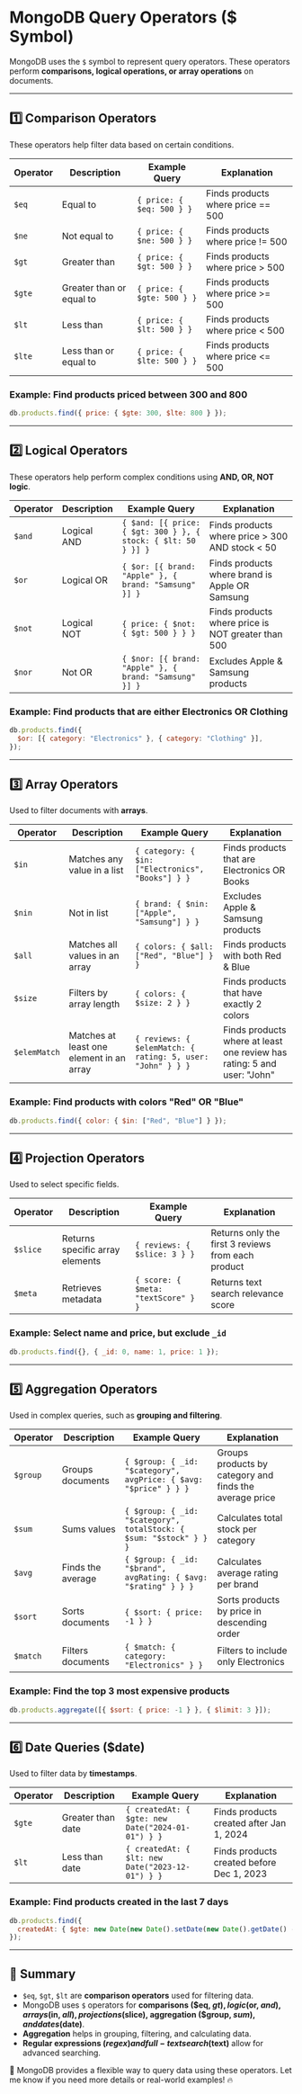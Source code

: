 # MongoDB Query Operators ($ Symbol)

MongoDB uses the `$` symbol to represent query operators. These operators perform **comparisons, logical operations, or array operations** on documents.

---

## 1️⃣ Comparison Operators

These operators help filter data based on certain conditions.

| **Operator** | **Description**          | **Example Query**          | **Explanation**                   |
| ------------ | ------------------------ | -------------------------- | --------------------------------- |
| `$eq`        | Equal to                 | `{ price: { $eq: 500 } }`  | Finds products where price == 500 |
| `$ne`        | Not equal to             | `{ price: { $ne: 500 } }`  | Finds products where price != 500 |
| `$gt`        | Greater than             | `{ price: { $gt: 500 } }`  | Finds products where price > 500  |
| `$gte`       | Greater than or equal to | `{ price: { $gte: 500 } }` | Finds products where price >= 500 |
| `$lt`        | Less than                | `{ price: { $lt: 500 } }`  | Finds products where price < 500  |
| `$lte`       | Less than or equal to    | `{ price: { $lte: 500 } }` | Finds products where price <= 500 |

### Example: Find products priced between 300 and 800

```javascript
db.products.find({ price: { $gte: 300, $lte: 800 } });
```

---

## 2️⃣ Logical Operators

These operators help perform complex conditions using **AND, OR, NOT logic**.

| **Operator** | **Description** | **Example Query**                                             | **Explanation**                                    |
| ------------ | --------------- | ------------------------------------------------------------- | -------------------------------------------------- |
| `$and`       | Logical AND     | `{ $and: [{ price: { $gt: 300 } }, { stock: { $lt: 50 } }] }` | Finds products where price > 300 AND stock < 50    |
| `$or`        | Logical OR      | `{ $or: [{ brand: "Apple" }, { brand: "Samsung" }] }`         | Finds products where brand is Apple OR Samsung     |
| `$not`       | Logical NOT     | `{ price: { $not: { $gt: 500 } } }`                           | Finds products where price is NOT greater than 500 |
| `$nor`       | Not OR          | `{ $nor: [{ brand: "Apple" }, { brand: "Samsung" }] }`        | Excludes Apple & Samsung products                  |

### Example: Find products that are either Electronics OR Clothing

```javascript
db.products.find({
  $or: [{ category: "Electronics" }, { category: "Clothing" }],
});
```

---

## 3️⃣ Array Operators

Used to filter documents with **arrays**.

| **Operator** | **Description**                          | **Example Query**                                          | **Explanation**                                                         |
| ------------ | ---------------------------------------- | ---------------------------------------------------------- | ----------------------------------------------------------------------- |
| `$in`        | Matches any value in a list              | `{ category: { $in: ["Electronics", "Books"] } }`          | Finds products that are Electronics OR Books                            |
| `$nin`       | Not in list                              | `{ brand: { $nin: ["Apple", "Samsung"] } }`                | Excludes Apple & Samsung products                                       |
| `$all`       | Matches all values in an array           | `{ colors: { $all: ["Red", "Blue"] } }`                    | Finds products with both Red & Blue                                     |
| `$size`      | Filters by array length                  | `{ colors: { $size: 2 } }`                                 | Finds products that have exactly 2 colors                               |
| `$elemMatch` | Matches at least one element in an array | `{ reviews: { $elemMatch: { rating: 5, user: "John" } } }` | Finds products where at least one review has rating: 5 and user: "John" |

### Example: Find products with colors "Red" OR "Blue"

```javascript
db.products.find({ color: { $in: ["Red", "Blue"] } });
```

---

## 4️⃣ Projection Operators

Used to select specific fields.

| **Operator** | **Description**                 | **Example Query**                   | **Explanation**                                    |
| ------------ | ------------------------------- | ----------------------------------- | -------------------------------------------------- |
| `$slice`     | Returns specific array elements | `{ reviews: { $slice: 3 } }`        | Returns only the first 3 reviews from each product |
| `$meta`      | Retrieves metadata              | `{ score: { $meta: "textScore" } }` | Returns text search relevance score                |

### Example: Select name and price, but exclude `_id`

```javascript
db.products.find({}, { _id: 0, name: 1, price: 1 });
```

---

## 5️⃣ Aggregation Operators

Used in complex queries, such as **grouping and filtering**.

| **Operator** | **Description**   | **Example Query**                                                  | **Explanation**                                         |
| ------------ | ----------------- | ------------------------------------------------------------------ | ------------------------------------------------------- |
| `$group`     | Groups documents  | `{ $group: { _id: "$category", avgPrice: { $avg: "$price" } } }`   | Groups products by category and finds the average price |
| `$sum`       | Sums values       | `{ $group: { _id: "$category", totalStock: { $sum: "$stock" } } }` | Calculates total stock per category                     |
| `$avg`       | Finds the average | `{ $group: { _id: "$brand", avgRating: { $avg: "$rating" } } }`    | Calculates average rating per brand                     |
| `$sort`      | Sorts documents   | `{ $sort: { price: -1 } }`                                         | Sorts products by price in descending order             |
| `$match`     | Filters documents | `{ $match: { category: "Electronics" } }`                          | Filters to include only Electronics                     |

### Example: Find the top 3 most expensive products

```javascript
db.products.aggregate([{ $sort: { price: -1 } }, { $limit: 3 }]);
```

---

## 6️⃣ Date Queries ($date)

Used to filter data by **timestamps**.

| **Operator** | **Description**   | **Example Query**                                 | **Explanation**                           |
| ------------ | ----------------- | ------------------------------------------------- | ----------------------------------------- |
| `$gte`       | Greater than date | `{ createdAt: { $gte: new Date("2024-01-01") } }` | Finds products created after Jan 1, 2024  |
| `$lt`        | Less than date    | `{ createdAt: { $lt: new Date("2023-12-01") } }`  | Finds products created before Dec 1, 2023 |

### Example: Find products created in the last 7 days

```javascript
db.products.find({
  createdAt: { $gte: new Date(new Date().setDate(new Date().getDate() - 7)) },
});
```

---

## 🎯 Summary

- `$eq`, `$gt`, `$lt` are **comparison operators** used for filtering data.
- MongoDB uses `$` operators for **comparisons ($eq, $gt), logic ($or, $and), arrays ($in, $all), projections ($slice), aggregation ($group, $sum), and dates ($date)**.
- **Aggregation** helps in grouping, filtering, and calculating data.
- **Regular expressions ($regex) and full-text search ($text)** allow for advanced searching.

🚀 MongoDB provides a flexible way to query data using these operators. Let me know if you need more details or real-world examples! 🔥
